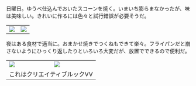 日曜日。ゆうべ仕込んでおいたスコーンを焼く。いまいち膨らまなかったが、味は美味しい。きれいに作るには色々と試行錯誤が必要そうだ。

<table>
  <tr>
    <td><img src="https://photos.old.apkas.net/medium/202409/20240908-092049.webp" /></td>
    <td><img src="https://photos.old.apkas.net/medium/202409/20240908-094300.webp" /></td>
  </tr>
</table>

夜はある食材で適当に。おまかせ焼きでつくねもできて楽々。フライパンだと崩さないようにひっくり返したりといろいろ大変だが、放置でできるので便利だ。

<table>
  <tr>
    <td><img class="caption" src="https://photos.old.apkas.net/medium/202409/20240908-183516.webp" /></td>
    <td><img class="caption" src="https://photos.old.apkas.net/medium/202409/20240908-185723.webp" /></td>
  </tr>
  <tr>
    <td colspan="2">これはクリエイティブルックVV</td>
  </tr>
</table>

